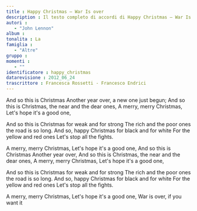 ```yaml
--- 
title : Happy Christmas – War Is over
description : Il testo completo di accordi di Happy Christmas – War Is over. Inseriscila nel tuo canzoniere!
autori : 
   - "John Lennon"
album : 
tonalita : La
famiglia : 
   - "Altre"
gruppo : 
momenti : 
   - ""
identificatore : happy_christmas
datarevisione : 2012_06_24
trascrittore : Francesca Rossetti - Francesco Endrici
--- 
```




And so this is Christmas 
Another year over, a new one just begun;
And so this is Christmas, 
the near and the dear ones, 
A merry, merry Christmas, 
Let's hope it's a good one,  


And so this is Christmas 
for weak and for strong 
The rich and the poor ones 
the road is so long. 
And so, happy Christmas 
for black and for white 
For the yellow and red ones 
Let's stop all the fights. 


A merry, merry Christmas,
Let's hope it's a good one, 
And so this is Christmas
Another year over,
And so this is Christmas,
the near and the dear ones,
A merry, merry Christmas,
Let's hope it's a good one, 


And so this is Christmas 
for weak and for strong 
The rich and the poor ones 
the road is so long. 
And so, happy Christmas 
for black and for white 
For the yellow and red ones 
Let's stop all the fights. 


A merry, merry Christmas,
Let's hope it's a good one, 
War is over, if you want it 


